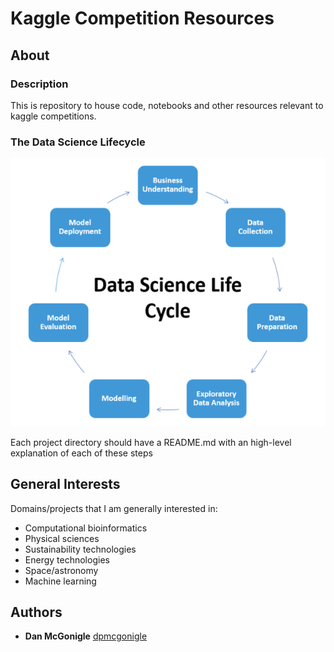 # Kaggle Competition Resources

## About

### Description

This is repository to house code, notebooks and other resources relevant to kaggle competitions.

### The Data Science Lifecycle

![Data Science LifeCycle](./img/lifecycle.png)

Each project directory should have a README.md with an high-level explanation of each of these steps

## General Interests

Domains/projects that I am generally interested in:
- Computational bioinformatics
- Physical sciences
- Sustainability technologies
- Energy technologies
- Space/astronomy
- Machine learning

## Authors

* **Dan McGonigle** [dpmcgonigle](https://github.com/dpmcgonigle)
